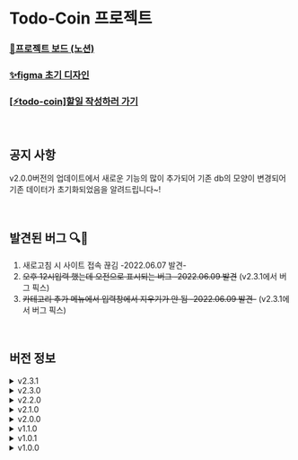 # Todo-Coin 프로젝트

### [📓프로젝트 보드 (노션)](https://gold-route-090.notion.site/To-do-Coin-b75b3b4bb3de4b16a4341878154c37ae)
### [✨figma 초기 디자인](https://www.figma.com/file/wPBJm0gWJUiY7PQVi2YqiA/To-do-Coin)
### [[⚡todo-coin]할일 작성하러 가기](https://todo-coin.netlify.app/)
<br/>

## 공지 사항
v2.0.0버전의 업데이트에서 새로운 기능의 많이 추가되어 기존 db의 모양이 변경되어 기존 데이터가 초기화되었음을 알려드립니다~!

<br/>

## 발견된 버그 🔍🐞
1. 새로고침 시 사이트 접속 끊김 -2022.06.07 발견-
2. ~~오후 12시입력 했는데 오전으로 표시되는 버그 -2022.06.09 발견~~ (v2.3.1에서 버그 픽스)
3. ~~카테고리 추가 메뉴에서 입력창에서 지우기가 안 됨 -2022.06.09 발견-~~ (v2.3.1에서 버그 픽스)

<br/>

## 버전 정보
<details>
<summary>v2.3.1</summary>
<div markdown="1">

## 수정된 버그 🛠️🐞
    1. 오후 12시입력 했는데 오전으로 표시되는 버그 -2022.06.09 발견
       오전 오후로 변환하는 함수에서 12시부분을 고려하지 못해서 수정했습니다.
       새벽 12시는 0시로 점심 12시는 12시로 출력됩니다~!
  ![image](https://user-images.githubusercontent.com/79118046/172862059-165ca225-3d7a-4ace-a623-30748ba63945.png)
  ![image](https://user-images.githubusercontent.com/79118046/172864937-f0ee951a-c06d-4c92-be42-344fe9435ec7.png)

    
    2. 카테고리 추가 메뉴에서 입력창에서 지우기가 안 됨 -2022.06.09 발견
       preventDefault() 함수로 인한 문제였습니다. 이제 정상적으로 작동합니다.
    
[해결 상세보기](https://gold-route-090.notion.site/To-do-Coin-b75b3b4bb3de4b16a4341878154c37ae#6b65addf60b042458b8923a304595d6b)


</div>
</details>

<details>
<summary>v2.3.0</summary>
<div markdown="1">

## 기능 추가 ✔
    1. 웹사이트 탭창에서 페이지 제목이 출력됩니다.
 ![image](https://user-images.githubusercontent.com/79118046/172830714-e6e2062d-0fec-4bd3-9c95-8bda8b01ceb8.png)
    
    
## 기능 변경 ♻
    1. 카테고리 기능이 변경됩니다.
      기존 카테고리 입력방식은 수정 시에 활용이 불가하고, 또한 재사용성이 떨어져서 아래와 같이 기능을 수정하였습니다.
    
      * 나의 카테고리 등록 방식 변경
       기존: todo생성 시 입력된 카테고리는 나의 카테고리에 추가 (수정 시에는 불가했음)
       변경: 카테고리 추가하기 메뉴에서 나의 카테고리 추가. (카테고리 추가메뉴는 todo생성&수정 및 마이페이지에 있습니다.)
      
      * 카테고리 입력 방식 변경
       기존: 아무 제약없이 막 등록 가능
       변경: 나의 카테고리에 있는 카테고리만 등록가능
![image](https://user-images.githubusercontent.com/79118046/172832382-7ff0caa3-5e49-4b30-aee3-8c9843ede348.png)

    2. Ui가 개선 되었습니다.
       * todo_page
         todoPage에서 고정부분을 헤더뿐만아니라 추가로 (컨트롤 버튼들 + 하단 footer)까지 고정시키고 
         중간에 todo리스트 부분을 스크롤로 변경하여
         사용의 편의성을 높였습니다.
![image](https://user-images.githubusercontent.com/79118046/172833558-334729a8-b59a-413a-943f-42c75dcb44ed.png)

       * todo_card
         할일에서 상태를 변경하는 부분이 눈에 띄지 않아서 입체감을 추가했습니다.
![image](https://user-images.githubusercontent.com/79118046/172833619-c6a9f54d-b2e3-4714-866e-57a350574436.png)
       
     3. 기본 디폴트 프로필 사진을 변경했습니다.
        조금더 컨셉에 맞는 기본사진으로 변경했습니다.
 ![image](https://user-images.githubusercontent.com/79118046/172833995-3d9371ff-ef5a-48fe-906a-6d0dc4198849.png)
    
     4. 웹사이트 기본 폰트를 주아체로 변경했습니다.
        폰트스타일이 바뀌면서 전체적으로 폰트사이즈도 같이 변경 되었습니다.
    

    
</div>
</details>

<details>
<summary>v2.2.0</summary>
<div markdown="1">

## 기능 추가 ✔
    1. pwa사이트로 사이트로 진화하였습니다.
      - 다운로드 받아서 바탕화면 & 홈화면에 두고 사용이 가능합니다.
      - 오프라인에서 사용 시 오프라인임을 알려주는 페이지가 출력됩니다.
![image](https://user-images.githubusercontent.com/79118046/172061559-cb9e2e42-bd4e-4728-aa0e-71af5f3bf557.png)

![image](https://user-images.githubusercontent.com/79118046/172061539-86517357-98d3-4490-967f-785c3d4efa8f.png)

![image](https://user-images.githubusercontent.com/79118046/172061621-8a4e288f-0829-476d-942e-0df9de886f35.png)



</div>
</details>

<details>
<summary>v2.1.0</summary>
<div markdown="1">

## 기능 추가 ✔
    1. item의 이름이 축약기능 추가되었습니다.
       item의 이름이 길어지면 아이템들의 모양이 일관되지 않아 깔끔한 디자인이 아니었습니다.
       그래서 item의 이름이 길어지면 축약되고 이름을 다시 클릭해서 전체이름을 볼 수있는 기능을 추가했습니다.
![image](https://user-images.githubusercontent.com/79118046/172043751-c77f6f9c-6894-4358-a6a8-9c00b11f32fa.png)

## 기능 변경 ♻
    1. 아이템 구매기능이 변경되었습니다.
       아이템 구매 시
       기존: 해당 아이템 자동 삭제.
       변경: 해당 아이템 유지. (삭제는 수동으로 지원됨)
    
    2. 모바일 화면에 잘 맞게 나오도록 ui를 최적화 하였습니다.
    
    3. 로그아웃 버튼의 기능이 변경되었습니다.
       기존: 클릭 시 바로 로그아웃.
       변경: 재확인 후 로그아웃.
 ![image](https://user-images.githubusercontent.com/79118046/172043936-7fac8a2b-a3d2-4af1-b006-34cd7dd1838d.png)
    
    4. 닉네임부분의 ui가 변경되었습니다.
       - 닉네임 변경 버튼이 클릭 전후로 다른 색을 갖게 변경되었습니다.
         기존: 동일색
         변경: 초록색
       - 닉네임 input에 placeholder를 추가하였습니다.

## 발견된 버그 🔍🐞
~~1.휴대폰에서 구글 로그인 시 불가능, 웹사이트에서만 접속 가능 버그.~~
```
앱이 Google보안 브라우저정책을 준수하지 않았다고 오류가 나옵니다~!
해결방법을 찾아봐야겠습니다.
일단 휴대폰에서도 웹사이트로 접속하는 방법이면 사용 가능합니다.
------------------------------------------------------------------------------------------------
해결: 휴대폰에서 로그인이 안 되는 게 아니라 chrome이 아닌 브라우저 즉 카카오 인앱에서 접속 시 구글 로그인이 불가한 것을 알아냈다.
그래서 문자로 보내면거나 해당 주소를 복사해서 chrome에서 실행하면 잘된다.
```
[참고사이트](https://mingeesuh.tistory.com/entry/%EC%9D%B8%EC%95%B1-%EB%B8%8C%EB%9D%BC%EC%9A%B0%EC%A0%80-%EB%A1%9C%EA%B7%B8%EC%9D%B8-%EC%98%A4%EB%A5%98-403-%EC%98%A4%EB%A5%98-disalloweduseragent)

</div>
</details>

<details>
<summary>v2.0.0</summary>
<div markdown="1">

## 기능 추가 ✔
    1. 마이페이지가 오픈되었습니다.
       * 새로운 기능
        - 닉네임과 프로필사진을 저장 할 수 있게 되었습니다.
        - 누적 정보(todo, coin, item)가 추가되었습니다.
        - 하단 세션(나의 카테고리, 나의 아이템)들에 toggle기능이 추가되었습니다.
![image](https://user-images.githubusercontent.com/79118046/172022488-0170b01a-0028-4f27-b0ba-26ef8b342ece.png)
![image](https://user-images.githubusercontent.com/79118046/172022618-2cb5fbac-0267-44b6-8ec1-3a0c1b236767.png)
    
       * 나의 카테고리
        - 나의 카테고리리에 삭제기능이 추가되었습니다.
![image](https://user-images.githubusercontent.com/79118046/172022615-2418b452-2d5e-446c-9520-6229b5fdb64b.png)


## 기능 변경 ♻
    1. 마이페이지의 로그아웃 버튼 변경.
       로그아웃 버튼이 아이콘으로 변경되었으며 아이콘tooltip과 흔들리는 시각효과를 추가하였습니다.
![image](https://user-images.githubusercontent.com/79118046/172022586-9d80032b-5679-4fa0-b10e-9922a7852f69.png)

## 발견된 버그 🔍🐞
    1.  todoPage에서의 header에서만 기본 프로필 사진을 가져오지 못하는 버그.
        사용자가 처음 계정 생성 시 기본프로필 사진인 피카츄가 출력됩니다. 다른 페이지에서의 header에서는 피카츄가 잘 등장하지만
![image](https://user-images.githubusercontent.com/79118046/172022987-26a3216a-82f3-4126-9a1b-983ee4a4c508.png)  
   
        todoPage에서의 header에서는 이상하게 피카츄가 등자하지 않습니다.
        현재 발견된 원인은 header에서 asset폴더 앞에 '/'를 붙여야 되는 경우도 있고 아닌 경우가도 있어서 불규칙적인것으로 확인됐습니다.
        그러나 '/'가 왜 다르게 적용되는 지에 대해에서는 해결점을 찾지 못해 추후에 해결하고자 합니다.
        기본프로필 왜에 새로등록한 사진은 잘 나옵니다~!
 ![image](https://user-images.githubusercontent.com/79118046/172022991-b51f56e8-8bbf-4a58-8c01-a526547b9c33.png)


</div>
</details>

<details>
<summary>v1.1.0</summary>
<div markdown="1">

## 기능 추가 ✔
    1. 헤더메뉴에 tooltip이 추가되었습니다.
       이제 보다 가시적으로 어떤 메뉴인지 알 수 있게 되었습니다.
![image](https://user-images.githubusercontent.com/79118046/171870090-085da9bb-e242-4e22-aa4e-9cab7abd761c.png)

    2. 아이템 기능이 추가되었습니다.
       * 상점
        - 아이템 생성: lv과 구매비용, 이미지 or 아이콘을 저장 할 수 있습니다.
        - 아이템 수정 & 삭제: 이미 생성된 아이템을 수정 및 삭제가 가능합니다. 구매하기 옆에 버튼을 눌러서 실행합니다.
        - 구매하기: 아이템의 조건이 맞으면 구매가 가능합니다. 구매한 상품은 마이페이지로 이동됩니다.
       * 마이페이지
        - 아이템 사용: 아이템 사용 시 해당 아이템은 삭제됩니다.
![image](https://user-images.githubusercontent.com/79118046/171870573-73c3f069-0b50-4208-8e9b-4ccd9a88a6d1.png)


## 기능 변경 ♻
    1. 마이페이지 위치 조정
       마이페이지 작업전까지 임시적으로 로그아웃 버튼을 최상단으로 이동 시켰습니다.
![image](https://user-images.githubusercontent.com/79118046/171870698-c7ce27b8-d33f-4d5a-9c7c-39b3ed65769f.png)

</div>
</details>

<details>
<summary>v1.0.1</summary>
<div markdown="1">
  
## 기능 변경 ♻
    1. 로그아웃 시 로직 변경.
       기존: 바로 로그인페이지로 감 (오류 발생 및 환경에 따라 로그아웃 불가).
       수정: 유저 정보 없음 모달이 나타남.
    2. non_existent_user 컴포넌트 변경 (유저 정보 없으면 나오는 모달 창).
       추가: 5초 뒤에 로그인 페이지로 이동함.
 
## 버그 수정 🐞
    1. 다른 유저가 로그인 하거나, todo생성 시 자신 외의 다른 유저들의 데이터가 전부 삭제되는 버그 수정.
       
  
</div>
</details>

<details>
<summary>v1.0.0</summary>
<div markdown="1">
  
    최초 배포
</div>
</details>




